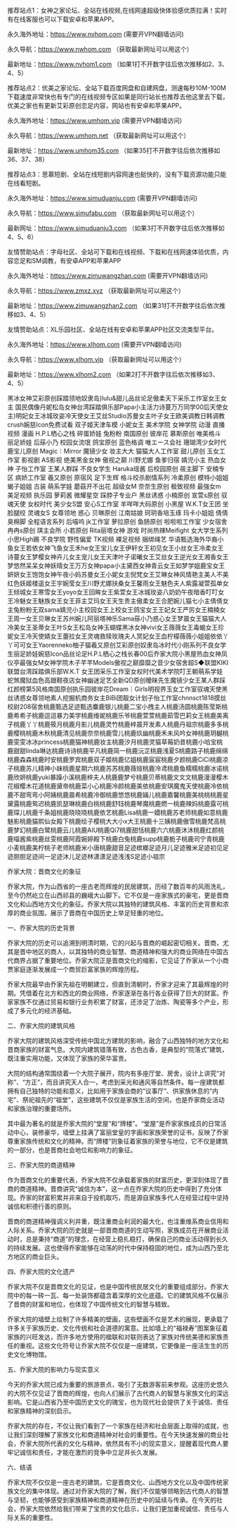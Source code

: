 推荐站点1：女神之家论坛、全站在线视频,在线网速超级快体验感优质拉满！实时有在线客服也可以下载安卓和苹果APP。

永久海外地址：https://www.nvhom.com (需要开VPN翻墙访问)

永久导航：https://www.nwhom.com （获取最新网址可以用这个）

最新地址：https://www.nvhom1.com （如果1打不开数字往后依次推移如2、3、4、5）

推荐站点2：优美之家论坛、全站下载百度网盘和自建网盘，测速每秒10M-100M下载速度非常快也有专门的在线视频专区如果是同行站长也推荐去他这里去下载，优美之家也有更新艾彩原创恋足内容，网站也有安卓和苹果APP。

永久海外地址：https://www.umhom.vip (需要开VPN翻墙访问)

永久导航：https://www.umhom.net （获取最新网址可以用这个）

最新地址：https://www.umhom35.com （如果35打不开数字往后依次推移如36、37、38）

推荐站点3：思慕短剧、全站在线短剧内容网速也挺快的，没有下载资源功能只能在线看短剧。

永久海外地址：https://www.simuduanju.com (需要开VPN翻墙访问)

永久导航：https://www.simufabu.com （获取最新网址可以用这个）

最新网址：https://www.simuduanju3.com （如果3打不开数字往后依次推移如4、5、6）

友情赞助站点：字母社区、全站可下载和在线视频、下载和在线网速体验优质，内容恋足和SM调教，有安卓APP和苹果APP

永久海外地址：https://www.zimuwangzhan.com (需要开VPN翻墙访问)

永久导航：https://www.zmxz.xyz （获取最新网址可以用这个）

最新地址：https://www.zimuwangzhan2.com （如果31打不开数字往后依次推移如3、4、5）

友情赞助站点：XL乐园社区、全站在线有安卓和苹果APP社区交流类型平台。

永久海外地址：https://www.xlhom.com (需要开VPN翻墙访问)

永久导航：https://www.xlhom.vip （获取最新网址可以用这个）

最新地址：https://www.xlhom2.com （如果2打不开数字往后依次推移如3、4、5）

黑冰女神艾彩原创踩踏领地奴隶岛)lulu&甜儿品丝论足傲柔天下采乐工作室女王女主 国民偶像丹妮松岛女神台湾踩踏俱乐部Papa小主活力诗蔓万万同学00后天使女主)明妃女王冰城玫姿冷天使女王艾丝Studio苏曼女主叶子女王欧美调教日韩调教crush婉慈Icon免费试看 双子姬天津车模 小妮女王 美术学院 女神学院 动漫 直播视频 漫画 H.P.L栖心之栈 碎蛋娇娃 兔粉粉 南国原创 彼岸花 慕斯原创 唯美格斗 丽足娇娃 后蕬小乃 校园女流氓 鸽宝原创 蓝色格调 唯エース会社 珊瑚湾少女时代 鹿宝儿原创 Magic︱Mirror 魔镜少女 妆主大大 猫猫大人工作室 甜儿原创 玉女工作室 影视剧 AS影视 绝美黑金女神 傲视之巅 川野尤娜 鱼爹归宿 婧児小主 热血女神 子怡工作室 王某人群踩 不良女学生 Haruka瑶酱 后校园原创 莜主脚下 安楠专区 病娇工作室 羲又原创 原宿风 足下生辉 格斗绞杀剧情系列 冷柔原创 模特小姐姐 蝎子姐姐 古装 萌系学娃 蘑菇开不出花 超级女M 奈奈生原创 极致视频 最強女m 美足视频 执乐园 萝莉酱 微耀星空 踩脖子专业户 黑丝诱惑 小楠原创 宣萱s原创 驭魂天使 女权时代 美少女S盟 安心S工作室 羊咩咩大码原创 小黑屋 W.K.T女王团 坐脸腿绞 灵魂女S 女尊领地 惑心 贝琳原创 江南姑娘 珂玥香培玉琢 玛卡小姐姐 倩倩臭棉脚 全程语言系列 后喵呜 jk工作室 萝拉原创 鱼肠原创 啦啦啦工作室 少女宿舍 冉冉s原创 琪主会所 小若原创 Rita丽塔女神 游戏 时尚热辣Meifight 女大学生系列 小思High踢 不良学院 野性偏爱 TK视频 裸足视频 捆绑绳艺 华语甄选海外华裔小鱼女王若依女神飞鱼女王禾he女王宝儿女王伊轩女王初见女王小丝女王冷柔女王诗蔓女王梦樱女神卉儿女主宠儿女王天津叶子诺曦女王艾丝女王逆光女王湘香女王梦悠然呆呆女神妖晴女王万万女神papa小主黛西女神青云女王如梦学姐鹿宝女王妍妍女王饱饱女神午夜小妈苏曼女王小妮女主倪梵女王艾琳女神风情艳主美人不美红色妖姬楼遥女王宇婉莹女王川野尤娜扶桑女王馨雨女王魅色夫人紫露凝萱孤单女王倾城女王寒雪女王yoyo女王回眸女王紫萱女王冰城玫姿八奶奶午夜暗香叮叮女王冷魅女王魅族女王女王菲主艾玛女王天生贵主傲柔女王合肥婉儿猫七小主倩倩女主兔粉粉无双sama婧児小主校园女王上校女王鸽宝女王王妃女王严厉女王楠楠女王周一女王贝琳女王苏州婉儿阿丽塔神乐Sama蕬小乃惑心女王梦晨女王猫猫大人冷美女王圣蒂女王叶S女王松岛女神玉蝴蝶黑冰女神vivi女王薇薇女王毒蝎女王珍妮女王冷天使婧女王蕾拉女王灵魂救赎玫瑰夫人冥妃女王血柠檬薇薇小姐姐依依丫丫可可女王Yaorenneko柚子猫羲又原创艾彩原创奴隶岛冰时代小刚系列不良女学生丽足娇娃婉慈Icon品丝论足H.P.L栖心之栈长春00后乔家大院小黑屋热血女神凤仪亭最强女M女神学院木子芊芊Models傲视之巅靡靡之音少女宿舍超S◆联盟KIKI联盟台湾踩踏俱乐部W.K.T 女王团采乐工作室女权时代美术学院叮王朝萌系学娃蛇煞魔狱血色高跟鞋夜店女神幽迷足艺全新QD原创暧昧先生魔镜少女王某人群踩红颜榜第5风格南国原创执乐园彼岸花Dream｜Girls明视界玉女工作室驭魂天使黑丝诱惑女尊领地素人挖掘机商务女主BiBi团靓女计划子怡工作室chnnsct1818摸丝校尉208宿舍桃鹿甄选足迹甄选麋鹿银儿桃鹿二宝小拽主人桃鹿汤圆桃鹿陈莹斯桃鹿希希子桃鹿逗逗暴力美学桃鹿维妮桃鹿乐爷桃鹿萱萱桃鹿茹雪巴莉女王桃鹿美离子桃鹿丫丫桃鹿筱月桃鹿月影儿桃鹿灵竹桃鹿梓晨开发素人桃鹿丹祖宗桃鹿多多桃鹿樱桃桃鹿木秋桃鹿清见桃鹿奈奈桃鹿雪儿桃鹿玖幽桃鹿禾未风吟女神桃鹿玥樾桃鹿雯雯冰冰princess桃鹿猫神桃鹿妆主桃鹿汐月桃鹿灵猫草莓奶昔桃鹿小哈宝桃鹿甜甜linda琳达桃鹿诗诗桃鹿平凡桃鹿简一桃鹿沅芷桃鹿浅夏S桃鹿路子桃鹿绵绵桃鹿森森桃鹿时安桃鹿罗宾桃鹿双子姬桃鹿亿姐桃鹿宸宸桃鹿夕颜桃鹿CiCi桃鹿凉子桃鹿苏儿精神小妹桃鹿星期六桃鹿苏苏桃鹿薇娅桃鹿冷鸢桃鹿鱼糯糯桃鹿冰诺桃鹿欣妍桃鹿yuki暴躁小溪桃鹿梓夫人桃鹿鹿梦兮桃鹿贝蒂桃鹿文文文桃鹿漫漫樱木花椒樱木花道桃鹿黛帝桃鹿菜小心桃鹿冷颜桃鹿美依桃鹿安琪魔鬼天使桃鹿冷依桃鹿不甜弯弯小阿姨桃鹿晨希桃鹿冷御桃鹿悠悠桃鹿婳儿桃鹿嘉馨桃鹿美桃桃桃鹿星黛露桃鹿鸳迟桃鹿凯瑟琳桃鹿白桃桃鹿舒钰桃鹿琴魔桃鹿燃一桃鹿辣妈桃鹿露可桃鹿琛儿桃鹿千条姐桃鹿晓晓晓桃鹿依艺桃鹿Lisa桃鹿一嬛桃鹿苏老师桃鹿如意桃鹿魅影桃鹿猫熙仙女殿下桃鹿绘子樱桃大大小x大王桃鹿十三姨桃鹿傲雪桃鹿梵高桃鹿梦幻桃鹿白鹭桃鹿云儿桃鹿AIU桃鹿Qi7桃鹿甜恬桃鹿六六桃鹿沐沐桃鹿红颜桃鹿喵酱紫桃鹿丝雯桃鹿阿霞婉婷殿下桃鹿白兔桃鹿supp桃鹿栀子桃鹿司宁青桃鹿小麦桃鹿美柠桃子老师桃鹿米小唐桃鹿甜音足迹槟榔足迹月儿足迹雅米足迹初见足迹胆胆足迹间一足迹沐儿足迹林潇潇足迹浅浅S足迹小祖宗



乔家大院：晋商文化的象征

乔家大院，作为山西省的一座古老而辉煌的民居建筑，历经了数百年的风雨洗礼，至今仍然屹立在山西祁县的巍峨大山脚下。它不仅是一座家族式的豪宅，更是晋商文化和山西地方文化的象征。乔家大院以其独特的建筑风格、丰富的历史背景和浓厚的商业氛围，展示了晋商在中国历史上举足轻重的地位。

一、乔家大院的历史背景

乔家大院的历史可以追溯到明清时期，它的兴起与晋商的崛起密切相关。晋商，尤其是晋中地区的商人，以其独特的商业智慧、商道精神和强大的商业网络在中国古代商界占据了重要地位。乔家大院正是晋商文化的缩影，它见证了乔家从一个小商贾家庭逐渐发展成一个商贸巨富家族的辉煌历程。

乔家大院最早由乔家先祖在明朝建立，但直到清朝时，乔家才迎来了其最辉煌的时期。凭借着在北方和西北的商业网络，乔家逐渐在各行各业获得了巨大的财富。乔家家族不仅通过贸易和银行业务积累了财富，还涉足了冶炼、陶瓷等多个产业，形成了多元化的经济基础。

二、乔家大院的建筑风格

乔家大院的建筑风格深受传统中国北方建筑的影响，融合了山西独特的地方文化和晋商家族的财富气息。大院内建筑错落有致，古色古香，是典型的“院落式”建筑，既注重实用功能，又体现了家族的荣华富贵。

大院的结构通常围绕着一个大院子展开，院内有多座厅堂、房舍，设计上讲究“对称”、“方正”，而且讲究天人合一，考虑到采光和通风等自然条件。每一座建筑都拥有自己独特的功能和意义，比如用于家族会商的“议事厅”、供家族休息的“内宅”、祭祀祖先的“祖堂”，这些建筑不仅仅是家族生活的空间，也是乔家商业活动和家族治理的重要场所。

其中最为著名的就是乔家大院的“堂屋”和“牌楼”。“堂屋”是乔家家族成员的日常活动中心，装修豪华，墙壁上挂满了富丽堂皇的字画和家族荣誉的证书，反映了乔家尊重家族传统和文化的精神。而“牌楼”则象征着家族的荣誉与地位，它不仅是建筑的一部分，也是晋商社会地位和影响力的象征。

三、乔家大院的商道精神

作为晋商文化的重要代表，乔家大院不仅承载着家族的财富历史，更深刻体现了晋商的商道精神。晋商讲究“诚信为本”，这一点在乔家大院的历史中得到了充分体现。乔家的财富积累并非来自于投机取巧，而是源自家族多代人在经营过程中坚持诚信和积德行善的原则。

晋商的商道精神强调义利并重，既注重商业利润的最大化，也注重维系商业信用和人际关系。乔家大院的历史就是一部晋商商道的生动写照，家族成员在开展商业活动时，总是秉持“商道”的理念，在经营上稳扎稳打，确保自己的商业活动得到长久的持续发展。这也使得乔家能够在动荡的时代中保持稳固的地位，成为山西乃至北方地区的商业巨头。

四、乔家大院的文化遗产

乔家大院不仅是晋商文化的见证，也是中国传统民居文化的重要组成部分。乔家大院中的每一砖一瓦、每一处装饰都蕴含着深厚的文化底蕴。它的建筑风格不仅展示了晋商的财富和地位，也体现了中国传统文化的智慧与精致。

乔家大院的墙壁上绘制了许多精美的壁画，这些壁画不仅是艺术的展现，更承载了许多关于家族历史、文化传统和社会道德的寓意。比如墙上的“福禄寿”图案象征着家族的兴旺发达，而许多地方使用的楹联和对联则表达了家族对传统美德和家族责任的重视。这些文化符号让乔家大院不仅仅是一座建筑，它更像是一座活生生的历史文化博物馆。

五、乔家大院的影响力与现实意义

今天的乔家大院已成为重要的旅游景点，吸引了无数游客前来参观。这座历史悠久的大院不仅见证了晋商的辉煌，也向人们展示了古代商人的智慧与家族文化的深远影响。它是山西省乃至中国历史文化的瑰宝，也为现代社会提供了关于诚信、责任和家族精神的深刻启示。

乔家大院的存在，不仅让我们看到了一个家族在经济和社会层面上取得的成就，也让我们深刻理解了家族文化和商道精神对社会的重要性。在今天快速发展的商业社会，乔家大院所代表的文化与精神，依然具有不小的现实意义，提醒着现代商人要牢记诚信和责任，才能在激烈的竞争中立足并长久发展。

六、结语

乔家大院不仅仅是一座古老的建筑，它是晋商文化、山西地方文化以及中国传统家族文化的集中体现。通过对乔家大院的了解，我们不仅能够领略到古代商人的智慧与坚韧，也能够感受到家族精神和商道精神在历史中的延续与传承。在今天的社会，乔家大院依然给我们带来了宝贵的文化启示，让我们更加重视诚信、责任与人际关系的重要性。
